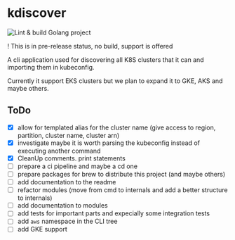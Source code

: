# kdiscover
![Lint & build Golang project](https://github.com/mateimicu/kdiscover/workflows/Lint%20&%20build%20Golang%20project/badge.svg?branch=master)

! This is in pre-release status, no build, support is offered

A cli application used for discovering all K8S clusters that it can and importing them in kubeconfig.

Currently it support EKS clusters but we plan to expand it to GKE, AKS and maybe others.


## ToDo

- [x] allow for templated alias for the cluster name (give access to region, partition, cluster name, cluster arn)
- [x] investigate maybe it is worth parsing the kubeconfig instead of executing another command
- [x] CleanUp comments. print statements
- [ ] prepare a ci pipeline and maybe a cd one
- [ ] prepare packages for brew to distribute this project (and maybe others)
- [ ] add documentation to the readme
- [ ] refactor modules (move from cmd to internals and add a better structure to internals)
- [ ] add documentation to modules
- [ ] add tests for important parts and expecially some integration tests
- [ ] add `aws` namespace in the CLI tree
- [ ] add GKE support
